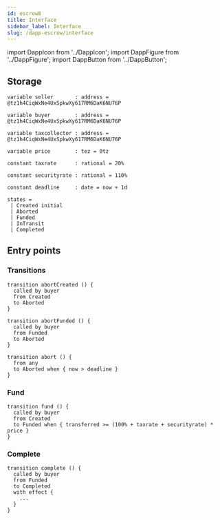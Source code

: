 ```yaml
---
id: escrow8
title: Interface
sidebar_label: Interface
slug: /dapp-escrow/interface
---
```


import DappIcon from '../DappIcon';
import DappFigure from '../DappFigure';
import DappButton from '../DappButton';


## Storage

```archetype
variable seller       : address = @tz1h4CiqWxNe4UxSpkwXy617RM6DaK6NU76P
```

```archetype
variable buyer        : address = @tz1h4CiqWxNe4UxSpkwXy617RM6DaK6NU76P
```

```archetype
variable taxcollector : address = @tz1h4CiqWxNe4UxSpkwXy617RM6DaK6NU76P
```

```archetype
variable price        : tez = 0tz
```

```archetype
constant taxrate      : rational = 20%
```

```archetype
constant securityrate : rational = 110%
```

```archetype
constant deadline     : date = now + 1d
```

```archetype
states =
 | Created initial
 | Aborted
 | Funded
 | InTransit
 | Completed
```

## Entry points

### Transitions

```archetype
transition abortCreated () {
  called by buyer
  from Created
  to Aborted
}
```

```archetype
transition abortFunded () {
  called by buyer
  from Funded
  to Aborted
}
```

```archetype
transition abort () {
  from any
  to Aborted when { now > deadline }
}
```

### Fund

```archetype
transition fund () {
  called by buyer
  from Created
  to Funded when { transferred >= (100% + taxrate + securityrate) * price }
}
```

### Complete

```archetype
transition complete () {
  called by buyer
  from Funded
  to Completed
  with effect {
    ...
  }
}
```
